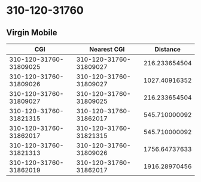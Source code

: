 # 310-120-31760
## Virgin Mobile


| CGI | Nearest CGI | Distance |
|-----|-------------|----------|
| 310-120-31760-31809025 | 310-120-31760-31809027 | 216.233654504 |
| 310-120-31760-31809026 | 310-120-31760-31809027 | 1027.40916352 |
| 310-120-31760-31809027 | 310-120-31760-31809025 | 216.233654504 |
| 310-120-31760-31821315 | 310-120-31760-31862017 | 545.710000092 |
| 310-120-31760-31862017 | 310-120-31760-31821315 | 545.710000092 |
| 310-120-31760-31821313 | 310-120-31760-31809026 | 1756.64737633 |
| 310-120-31760-31862019 | 310-120-31760-31862017 | 1916.28970456 |
